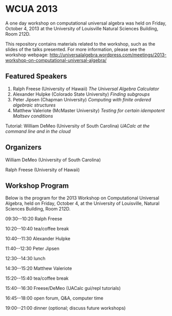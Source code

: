 WCUA 2013
=========

A one day workshop on computational universal algebra was held on Friday,
October 4, 2013 at the University of Louisville Natural Sciences Building, Room 212D. 

This repository contains materials related to the workshop, such as the slides of
the talks presented.  For more information, please see the workshop webpage:
http://universalalgebra.wordpress.com/meetings/2013-workshop-on-computational-universal-algebra/

Featured Speakers
-----------------

1.  Ralph Freese (University of Hawaii) *The Universal Algebra Calculator*
2.  Alexander Hulpke (Colorado State University) *Finding subgroups*
3.  Peter Jipsen (Chapman University) *Computing with finite ordered algebraic structures*
4.  Matthew Valeriote (McMaster University) *Testing for certain idempotent Maltsev conditions*

Tutorial: William DeMeo (University of South Carolina) *UACalc at the command line and in the cloud*


Organizers
----------
William DeMeo (University of South Carolina)

Ralph Freese (University of Hawaii)

Workshop Program
-----------------

Below is the program for the 2013 Workshop on Computational Universal Algebra, held on Friday, October 4, at the University of Louisville, Natural Sciences Building, Room 212D.

09:30--10:20 Ralph Freese

10:20--10:40 tea/coffee break

10:40--11:30 Alexander Hulpke

11:40--12:30 Peter Jipsen

12:30--14:30 lunch

14:30--15:20 Matthew Valeriote

15:20--15:40 tea/coffee break

15:40--16:30 Freese/DeMeo (UACalc gui/repl tutorials)

16:45--18:00 open forum, Q&amp;A, computer time

19:00--21:00 dinner (optional; discuss future workshops)